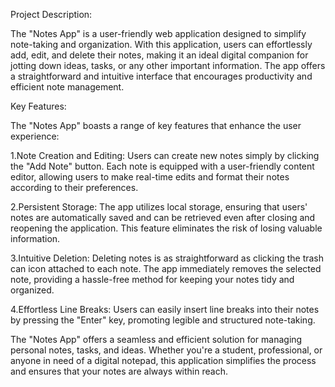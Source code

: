 Project Description:

The "Notes App" is a user-friendly web application designed to simplify note-taking and organization. With this application, users can effortlessly add, edit, and delete their notes, making it an ideal digital companion for jotting down ideas, tasks, or any other important information. The app offers a straightforward and intuitive interface that encourages productivity and efficient note management.

Key Features:

The "Notes App" boasts a range of key features that enhance the user experience:

1.Note Creation and Editing:
Users can create new notes simply by clicking the "Add Note" button. Each note is equipped with a user-friendly content editor, allowing users to make real-time edits and format their notes according to their preferences.

2.Persistent Storage:
The app utilizes local storage, ensuring that users' notes are automatically saved and can be retrieved even after closing and reopening the application. This feature eliminates the risk of losing valuable information.

3.Intuitive Deletion:
Deleting notes is as straightforward as clicking the trash can icon attached to each note. The app immediately removes the selected note, providing a hassle-free method for keeping your notes tidy and organized.

4.Effortless Line Breaks:
Users can easily insert line breaks into their notes by pressing the "Enter" key, promoting legible and structured note-taking.

The "Notes App" offers a seamless and efficient solution for managing personal notes, tasks, and ideas. Whether you're a student, professional, or anyone in need of a digital notepad, this application simplifies the process and ensures that your notes are always within reach.
